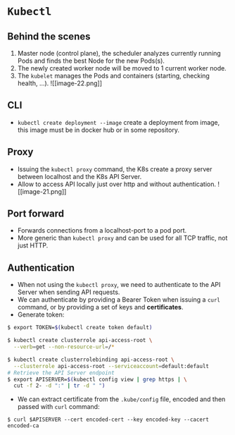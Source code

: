 # `Kubectl`
## Behind the scenes
1. Master node (control plane), the scheduler analyzes currently running Pods and finds the best Node for the new Pods(s).
2.  The newly created worker node will be moved to 1 current worker node.
3. The `kubelet` manages the Pods and containers (starting, checking health, ...).
![[image-22.png]]
## CLI
- `kubectl create deployment --image` create a deployment from image, this image must be in docker hub or in some repository.
## Proxy
- Issuing the `kubectl proxy` command, the K8s create a proxy server between localhost and the K8s API Server.
- Allow to access API locally just over http and without authentication.
![[image-21.png]]
## Port forward
- Forwards connections from a localhost-port to a pod port.
- More generic than `kubectl proxy` and can be used for all TCP traffic, not just HTTP.
## Authentication
- When not using the `kubectl proxy`, we need to authenticate to the API Server when sending API requests.
- We can authenticate by providing a Bearer Token when issuing a `curl` command, or by providing a set of keys and **certificates**.
- Generate token:
```bash
$ export TOKEN=$(kubectl create token default)

$ kubectl create clusterrole api-access-root \  
  --verb=get --non-resource-url=/*

$ kubectl create clusterrolebinding api-access-root \  
  --clusterrole api-access-root --serviceaccount=default:default
# Retrieve the API Server endpoint
$ export APISERVER=$(kubectl config view | grep https | \
  cut -f 2- -d ":" | tr -d " ")
```
- We can extract certificate from the `.kube/config` file, encoded and then passed with `curl` command:
```shell
$ curl $APISERVER --cert encoded-cert --key encoded-key --cacert encoded-ca
```